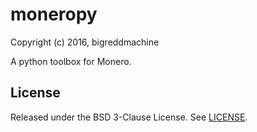 # moneropy

Copyright (c) 2016, bigreddmachine

A python toolbox for Monero.

## License

Released under the BSD 3-Clause License. See [LICENSE](LICENSE).
